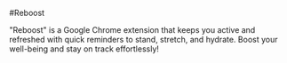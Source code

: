 #Reboost

"Reboost" is a Google Chrome extension that keeps you active and refreshed with quick reminders to stand, stretch, and hydrate. Boost your well-being and stay on track effortlessly!

